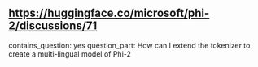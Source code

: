 ## https://huggingface.co/microsoft/phi-2/discussions/71

contains_question: yes
question_part: How can I extend the tokenizer to create a multi-lingual model of Phi-2